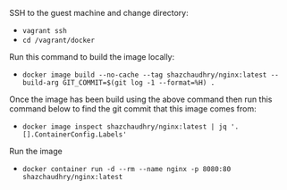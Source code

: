 SSH to the guest machine and change directory:
- `vagrant ssh`
- `cd /vagrant/docker`

Run this command to build the image locally:
- `docker image build --no-cache --tag shazchaudhry/nginx:latest --build-arg GIT_COMMIT=$(git log -1 --format=%H) .`

Once the image has been build using the above command then run this command below to find the git commit that this image comes from:
- `docker image inspect shazchaudhry/nginx:latest | jq '.[].ContainerConfig.Labels'`

Run the image
- `docker container run -d --rm --name nginx -p 8080:80 shazchaudhry/nginx:latest`
